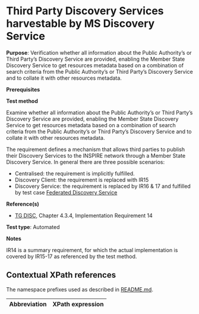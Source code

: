 # Third Party Discovery Services harvestable by MS Discovery Service

**Purpose**: Verification whether all information about the Public Authority’s or Third Party’s Discovery Service are provided, enabling the Member State Discovery Service to get resources metadata based on a combination of search criteria from the Public Authority’s or Third Party’s Discovery Service and to collate it with other resources metadata.

**Prerequisites**

**Test method**

Examine whether all information about the Public Authority’s or Third Party’s Discovery Service are provided, enabling the Member State Discovery Service to get resources metadata based on a combination of search criteria from the Public Authority’s or Third Party’s Discovery Service and to collate it with other resources metadata.

The requirement defines a mechanism that allows third parties to publish their Discovery Services to the INSPIRE network through a Member State Discovery Service. In general there are three possible
scenarios: 

* Centralised: the requirement is implicitly fulfilled.
* Discovery Client: the requirement is replaced with IR15 
* Discovery Service: the requirement is replaced by IR16 & 17 and fulfilled by test case [Federated Discovery Service](federated-discovery-service.md)


**Reference(s)**

* [TG DISC](README.md#ref_TG_DISC), Chapter 4.3.4, Implementation Requirement 14

**Test type**: Automated

**Notes** 

IR14 is a summary requirement, for which the actual implementation is covered by IR15-17 as referenced by the test method.

## Contextual XPath references

The namespace prefixes used as described in [README.md](README.md#namespaces).

Abbreviation                                               |  XPath expression
---------------------------------------------------------- | -------------------------------------------------------------------------
